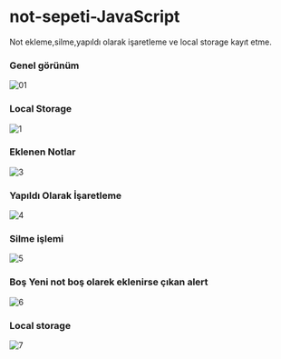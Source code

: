 # not-sepeti-JavaScript
Not ekleme,silme,yapıldı olarak işaretleme ve local storage kayıt etme.


<h3>Genel görünüm</h3>

![01](https://user-images.githubusercontent.com/48031373/190009749-4a9fd80e-a460-4373-82b7-7453b09bf83e.jpg)

<h3>Local Storage</h3>

![1](https://user-images.githubusercontent.com/48031373/190009918-45f81c7a-a015-46e1-b1b6-93432adc68cd.jpg)

<h3>Eklenen Notlar</h3>

![3](https://user-images.githubusercontent.com/48031373/190009934-d3e754ef-7d4c-46b6-9ba5-20388d77b390.jpg)

<h3>Yapıldı Olarak İşaretleme</h3>

![4](https://user-images.githubusercontent.com/48031373/190009940-433aea3a-8c97-436b-bc9c-523bde73bfea.jpg)

<h3>Silme işlemi</h3>

![5](https://user-images.githubusercontent.com/48031373/190009949-7457b369-bc77-4462-964d-70becf46ec1e.jpg)

<h3>Boş Yeni not boş olarek eklenirse çıkan alert</h3>

![6](https://user-images.githubusercontent.com/48031373/190009955-15b029b8-bbfd-4bc6-ad12-5e1a73d193b1.jpg)

<h3>Local storage</h3>

![7](https://user-images.githubusercontent.com/48031373/190009966-9296ea7e-e840-4ca3-b360-af09bb42780e.jpg)

